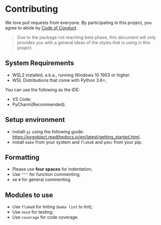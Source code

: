 # Contributing

We love pull requests from everyone. By participating in this project, you agree to abide by [Code of Conduct](CODE_OF_CONDUCT.md).

> Due to the package not reaching beta phase, this document will only provides you with a general ideas of the styles that is using in this project.

## System Requirements

- WSL2 installed, a.k.a., running Windows 10 1903 or higher. 
- WSL Distributions that come with Python 3.6+;

You can use the following as the IDE:
- VS Code;
- PyCharm(Recommended).

## Setup environment

- installl `gi` using the following guide: <https://pygobject.readthedocs.io/en/latest/getting_started.html>.
- install `make` from your system and `flake8` and `pdoc` from your pip.

## Formatting

- Please use **four spaces** for indentation;
- Use `"""` for function commenting;
- se `#` for general commenting.

## Modules to use
- Use `flake8` for linting (`make lint` to lint);
- Use `nose` for testing;
- Use `coverage` for code coverage.
